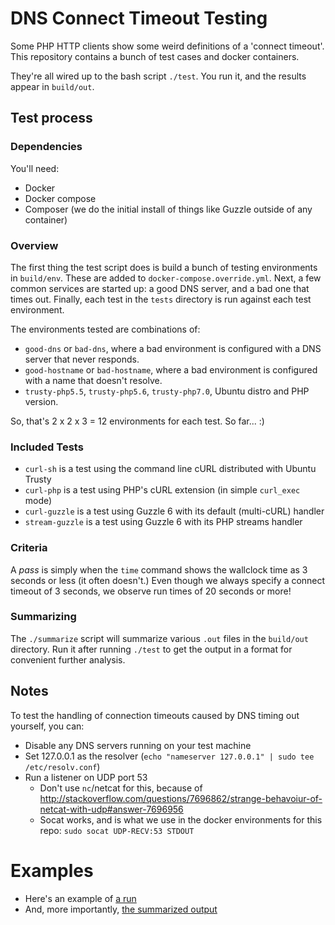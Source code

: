 # DNS Connect Timeout Testing

Some PHP HTTP clients show some weird definitions of a 'connect timeout'.
This repository contains a bunch of test cases and docker containers.

They're all wired up to the bash script `./test`. You run it, and
the results appear in `build/out`.

## Test process

### Dependencies

You'll need:

* Docker
* Docker compose
* Composer (we do the initial install of things like Guzzle outside of any container)

### Overview

The first thing the test script does is build a bunch of testing environments
in `build/env`. These are added to `docker-compose.override.yml`. Next, a few 
common services are started up: a good DNS server, and a bad one that times out. 
Finally, each test in the `tests` directory is run against each test environment.

The environments tested are combinations of:

* `good-dns` or `bad-dns`, where a bad environment is configured with a DNS
    server that never responds.
* `good-hostname` or `bad-hostname`, where a bad environment is configured with
    a name that doesn't resolve.
* `trusty-php5.5`, `trusty-php5.6`, `trusty-php7.0`, Ubuntu distro and PHP version.
    
So, that's 2 x 2 x 3 = 12 environments for each test. So far... :)

### Included Tests

* `curl-sh` is a test using the command line cURL distributed with Ubuntu Trusty
* `curl-php` is a test using PHP's cURL extension (in simple `curl_exec` mode)
* `curl-guzzle` is a test using Guzzle 6 with its default (multi-cURL) handler
* `stream-guzzle` is a test using Guzzle 6 with its PHP streams handler

### Criteria

A *pass* is simply when the `time` command shows the wallclock time as 3 seconds or less (it often doesn't.)
Even though we always specify a connect timeout of 3 seconds, we observe run times
of 20 seconds or more!

### Summarizing 

The `./summarize` script will summarize various `.out` files in the `build/out`
directory. Run it after running `./test` to get the output in a format for convenient
further analysis.

## Notes

To test the handling of connection timeouts caused by DNS timing out yourself, you can:

* Disable any DNS servers running on your test machine
* Set 127.0.0.1 as the resolver (`echo "nameserver 127.0.0.1" | sudo tee /etc/resolv.conf`)
* Run a listener on UDP port 53
    * Don't use `nc`/netcat for this, because of http://stackoverflow.com/questions/7696862/strange-behavoiur-of-netcat-with-udp#answer-7696956
    * Socat works, and is what we use in the docker environments for this repo: `sudo socat UDP-RECV:53 STDOUT`

# Examples

* Here's an example of [a run](example.test.out)
* And, more importantly, [the summarized output](example.summarize.out)
